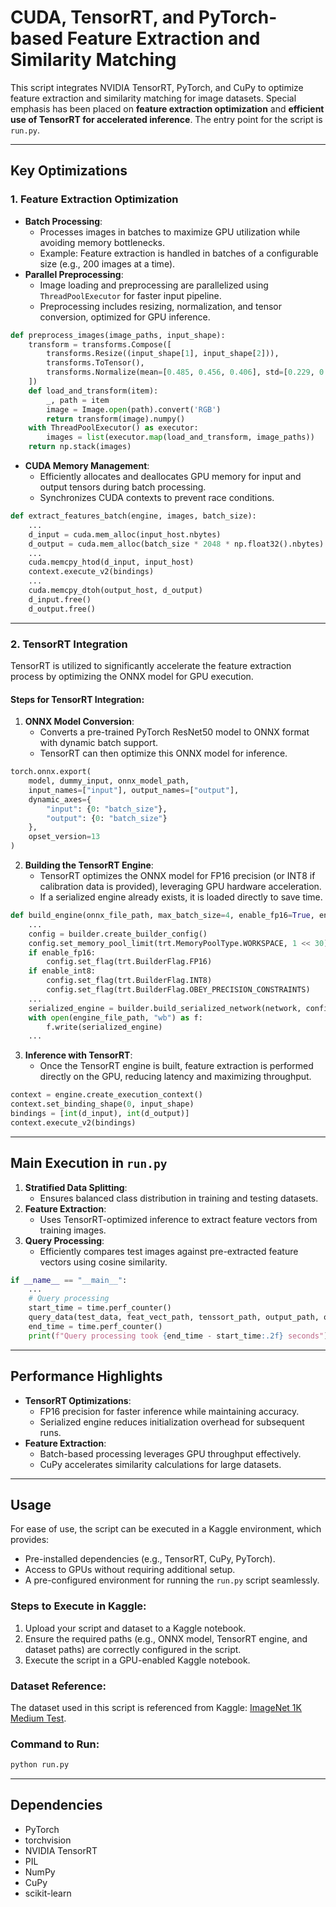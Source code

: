 # CUDA, TensorRT, and PyTorch-based Feature Extraction and Similarity Matching

This script integrates NVIDIA TensorRT, PyTorch, and CuPy to optimize feature extraction and similarity matching for image datasets. Special emphasis has been placed on **feature extraction optimization** and **efficient use of TensorRT for accelerated inference**. The entry point for the script is `run.py`.

---

## **Key Optimizations**

### 1. **Feature Extraction Optimization**
- **Batch Processing**:
  - Processes images in batches to maximize GPU utilization while avoiding memory bottlenecks.
  - Example: Feature extraction is handled in batches of a configurable size (e.g., 200 images at a time).
- **Parallel Preprocessing**:
  - Image loading and preprocessing are parallelized using `ThreadPoolExecutor` for faster input pipeline.
  - Preprocessing includes resizing, normalization, and tensor conversion, optimized for GPU inference.

```python
def preprocess_images(image_paths, input_shape):
    transform = transforms.Compose([
        transforms.Resize((input_shape[1], input_shape[2])),
        transforms.ToTensor(),
        transforms.Normalize(mean=[0.485, 0.456, 0.406], std=[0.229, 0.224, 0.225]),
    ])
    def load_and_transform(item):
        _, path = item
        image = Image.open(path).convert('RGB')
        return transform(image).numpy()
    with ThreadPoolExecutor() as executor:
        images = list(executor.map(load_and_transform, image_paths))
    return np.stack(images)
```

- **CUDA Memory Management**:
  - Efficiently allocates and deallocates GPU memory for input and output tensors during batch processing.
  - Synchronizes CUDA contexts to prevent race conditions.

```python
def extract_features_batch(engine, images, batch_size):
    ...
    d_input = cuda.mem_alloc(input_host.nbytes)
    d_output = cuda.mem_alloc(batch_size * 2048 * np.float32().nbytes)
    ...
    cuda.memcpy_htod(d_input, input_host)
    context.execute_v2(bindings)
    ...
    cuda.memcpy_dtoh(output_host, d_output)
    d_input.free()
    d_output.free()
```

---

### 2. **TensorRT Integration**
TensorRT is utilized to significantly accelerate the feature extraction process by optimizing the ONNX model for GPU execution.

#### **Steps for TensorRT Integration:**
1. **ONNX Model Conversion**:
   - Converts a pre-trained PyTorch ResNet50 model to ONNX format with dynamic batch support.
   - TensorRT can then optimize this ONNX model for inference.

```python
torch.onnx.export(
    model, dummy_input, onnx_model_path,
    input_names=["input"], output_names=["output"],
    dynamic_axes={
        "input": {0: "batch_size"},
        "output": {0: "batch_size"}
    },
    opset_version=13
)
```

2. **Building the TensorRT Engine**:
   - TensorRT optimizes the ONNX model for FP16 precision (or INT8 if calibration data is provided), leveraging GPU hardware acceleration.
   - If a serialized engine already exists, it is loaded directly to save time.

```python
def build_engine(onnx_file_path, max_batch_size=4, enable_fp16=True, enable_int8=False, ...):
    ...
    config = builder.create_builder_config()
    config.set_memory_pool_limit(trt.MemoryPoolType.WORKSPACE, 1 << 30)  # 1GB workspace
    if enable_fp16:
        config.set_flag(trt.BuilderFlag.FP16)
    if enable_int8:
        config.set_flag(trt.BuilderFlag.INT8)
        config.set_flag(trt.BuilderFlag.OBEY_PRECISION_CONSTRAINTS)
    ...
    serialized_engine = builder.build_serialized_network(network, config)
    with open(engine_file_path, "wb") as f:
        f.write(serialized_engine)
    ...
```

3. **Inference with TensorRT**:
   - Once the TensorRT engine is built, feature extraction is performed directly on the GPU, reducing latency and maximizing throughput.

```python
context = engine.create_execution_context()
context.set_binding_shape(0, input_shape)
bindings = [int(d_input), int(d_output)]
context.execute_v2(bindings)
```

---

## **Main Execution in `run.py`**
1. **Stratified Data Splitting**:
   - Ensures balanced class distribution in training and testing datasets.
2. **Feature Extraction**:
   - Uses TensorRT-optimized inference to extract feature vectors from training images.
3. **Query Processing**:
   - Efficiently compares test images against pre-extracted feature vectors using cosine similarity.

```python
if __name__ == "__main__":
    ...
    # Query processing
    start_time = time.perf_counter()
    query_data(test_data, feat_vect_path, tenssort_path, output_path, onnx_model_path)
    end_time = time.perf_counter()
    print(f"Query processing took {end_time - start_time:.2f} seconds")
```

---

## **Performance Highlights**
- **TensorRT Optimizations**:
  - FP16 precision for faster inference while maintaining accuracy.
  - Serialized engine reduces initialization overhead for subsequent runs.
- **Feature Extraction**:
  - Batch-based processing leverages GPU throughput effectively.
  - CuPy accelerates similarity calculations for large datasets.

---

## **Usage**
For ease of use, the script can be executed in a Kaggle environment, which provides:
- Pre-installed dependencies (e.g., TensorRT, CuPy, PyTorch).
- Access to GPUs without requiring additional setup.
- A pre-configured environment for running the `run.py` script seamlessly.

### Steps to Execute in Kaggle:
1. Upload your script and dataset to a Kaggle notebook.
2. Ensure the required paths (e.g., ONNX model, TensorRT engine, and dataset paths) are correctly configured in the script.
3. Execute the script in a GPU-enabled Kaggle notebook.

### Dataset Reference:
The dataset used in this script is referenced from Kaggle:
[ImageNet 1K Medium Test](https://www.kaggle.com/datasets/kerrit/imagenet1kmediumtest-10k).

### Command to Run:
```bash
python run.py
```

---

## **Dependencies**
- PyTorch
- torchvision
- NVIDIA TensorRT
- PIL
- NumPy
- CuPy
- scikit-learn

